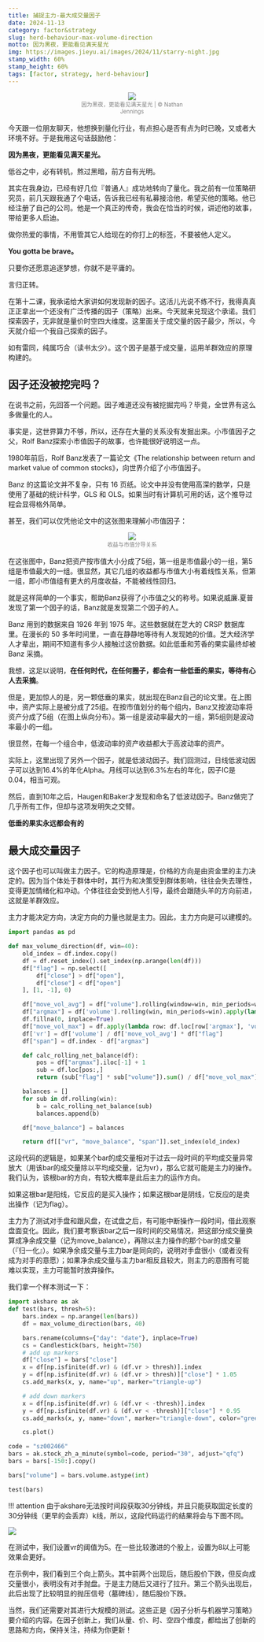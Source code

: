 ```yaml
---
title: 捕捉主力-最大成交量因子
date: 2024-11-13
category: factor&strategy
slug: herd-behaviour-max-volume-direction
motto: 因为黑夜，更能看见满天星光
img: https://images.jieyu.ai/images/2024/11/starry-night.jpg
stamp_width: 60%
stamp_height: 60%
tags: [factor, strategy, herd-behaviour]
---
```


<div style='width:50%;text-align:center;margin: 0 auto 1rem'>
<img src='https://images.jieyu.ai/images/2024/11/starry-night.jpg'>
<span style='font-size:0.8em;display:inline-block;width:100%;text-align:center;color:grey'>因为黑夜，更能看见满天星光 | ©️ Nathan Jennings</span>
</div>



今天跟一位朋友聊天，他想换到量化行业，有点担心是否有点为时已晚，又或者大环境不好。于是我用这句话鼓励他：

**因为黑夜，更能看见满天星光。**

低谷之中，必有转机，熬过黑暗，前方自有光明。

其实在我身边，已经有好几位『普通人』成功地转向了量化。我之前有一位策略研究员，前几天跟我通了个电话，告诉我已经有私募接洽他，希望买他的策略。他已经注册了自己的公司。他是一个真正的传奇，我会在恰当的时候，讲述他的故事，带给更多人启迪。

做你热爱的事情，不用管其它人给现在的你打上的标签，不要被他人定义。

**You gotta be brave。**

只要你还愿意追逐梦想，你就不是平庸的。

言归正转。

在第十二课，我承诺给大家讲如何发现新的因子。这活儿光说不练不行，我得真真正正拿出一个还没有广泛传播的因子（策略）出来。今天就来兑现这个承诺。我们探索因子，无非就是量价时空四大维度。这里面关于成交量的因子最少，所以，今天就介绍一个我自己探索的因子。

如有雷同，纯属巧合（读书太少）。这个因子是基于成交量，运用羊群效应的原理构建的。

## 因子还没被挖完吗？

在说书之前，先回答一个问题。因子难道还没有被挖掘完吗？毕竟，全世界有这么多做量化的人。

事实是，这世界算力不够，所以，还存在大量的关系没有发掘出来。小市值因子之父，Rolf Banz探索小市值因子的故事，也许能很好说明这一点。



1980年前后，Rolf Banz发表了一篇论文《The relationship between return and market value of common stocks》，向世界介绍了小市值因子。

Banz 的这篇论文并不复杂，只有 16 页纸。论文中并没有使用高深的数学，只是使用了基础的统计科学，GLS 和 OLS。如果当时有计算机可用的话，这个推导过程会显得格外简单。

甚至，我们可以仅凭他论文中的这张图来理解小市值因子：

<div style='width:50%;text-align:center;margin: 0 auto 1rem'>
<img src='https://images.jieyu.ai/images/2024/09/low-beta-factor.png'>
<span style='font-size:0.8em;display:inline-block;width:100%;text-align:center;color:grey'>收益与市值分导关系</span>
</div>



在这张图中，Banz把资产按市值大小分成了5组，第一组是市值最小的一组，第5组是市值最大的一组。很显然，其它几组的收益都与市值大小有着线性关系，但第一组，即小市值组有更大的月度收益，不能被线性回归。

就是这样简单的一个事实，帮助Banz获得了小市值之父的称号。如果说威廉.夏普发现了第一个因子的话，Banz就是发现第二个因子的人。

Banz 用到的数据来自 1926 年到 1975 年。这些数据就在芝大的 CRSP 数据库里。在漫长的 50 多年时间里，一直在静静地等待有人发现她的价值。芝大经济学人才辈出，期间不知道有多少人接触过这份数据。如此低垂和芳香的果实最终却被 Banz 采摘。

我想，这足以说明，**在任何时代，在任何圈子，都会有一些低垂的果实，等待有心人去采摘**。

但是，更加惊人的是，另一颗低垂的果实，就出现在Banz自己的论文里。在上图中，资产实际上是被分成了25组。在按市值划分的每个组内，Banz又按波动率将资产分成了5组（在图上纵向分布）。第一组是波动率最大的一组，第5组则是波动率最小的一组。

很显然，在每一个组合中，低波动率的资产收益都大于高波动率的资产。

实际上，这里出现了另外一个因子，就是低波动因子。我们回测过，日线低波动因子可以达到16.4%的年化Alpha。月线可以达到6.3%左右的年化，因子IC是0.04，相当可观。

然后，直到10年之后，Haugen和Baker才发现和命名了低波动因子。Banz做完了几乎所有工作，但却与这项发明失之交臂。


**低垂的果实永远都会有的**

## 最大成交量因子

这个因子也可以叫做主力因子。它的构造原理是，价格的方向是由资金里的主力决定的。因为当个体处于群体中时，其行为和决策受到群体影响，往往会失去理性，变得更加情绪化和冲动。个体往往会受到他人引导，最终会跟随头羊的方向前进，这就是羊群效应。

主力才能决定方向，决定方向的力量也就是主力。因此，主力方向是可以建模的。

<!--PAID CONTENT START-->

```python
import pandas as pd

def max_volume_direction(df, win=40):
    old_index = df.index.copy()
    df = df.reset_index().set_index(np.arange(len(df)))
    df["flag"] = np.select([
        df["close"] > df["open"],
        df["close"] < df["open"]
    ], [1, -1], 0)

    df["move_vol_avg"] = df["volume"].rolling(window=win, min_periods=win).mean().shift(1)
    df["argmax"] = df['volume'].rolling(win, min_periods=win).apply(lambda x: x.idxmax())
    df.fillna(0, inplace=True)
    df["move_vol_max"] = df.apply(lambda row: df.loc[row['argmax'], 'volume'], axis=1)
    df['vr'] = df['volume'] / df['move_vol_avg'] * df["flag"]
    df["span"] = df.index - df["argmax"]

    def calc_rolling_net_balance(df):
        pos = df["argmax"].iloc[-1] + 1
        sub = df.loc[pos:,]
        return (sub["flag"] * sub["volume"]).sum() / df["move_vol_max"].iloc[-1]

    balances = []
    for sub in df.rolling(win):
        b = calc_rolling_net_balance(sub)
        balances.append(b)

    df["move_balance"] = balances

    return df[["vr", "move_balance", "span"]].set_index(old_index)
```
<!--PAID CONTENT END-->

这段代码的逻辑是，如果某个bar的成交量相对于过去一段时间的平均成交量异常放大（用该bar的成交量除以平均成交量，记为vr），那么它就可能是主力的操作。我们认为，该根bar的方向，有较大概率是此后主力的运作方向。

如果这根bar是阳线，它反应的是买入操作；如果这根bar是阴线，它反应的是卖出操作（记为flag）。

主力为了测试对手盘和跟风盘，在试盘之后，有可能中断操作一段时间，借此观察盘面变化。因此，我们要考察该bar之后一段时间的交易情况，把这部分成交量换算成净余成交量（记为move_balance），再除以主力操作的那个bar的成交量（『归一化』）。如果净余成交量与主力bar是同向的，说明对手盘很小（或者没有成为对手的意愿）；如果净余成交量与主力bar相反且较大，则主力的意图有可能难以实现，主力可能暂时放弃操作。

我们拿一个样本测试一下：

```python
import akshare as ak
def test(bars, thresh=5):
    bars.index = np.arange(len(bars))
    df = max_volume_direction(bars, 40)

    bars.rename(columns={"day": "date"}, inplace=True)
    cs = Candlestick(bars, height=750)
    # add up markers
    df["close"] = bars["close"]
    x = df[np.isfinite(df.vr) & (df.vr > thresh)].index
    y = df[np.isfinite(df.vr) & (df.vr > thresh)]["close"] * 1.05
    cs.add_marks(x, y, name="up", marker="triangle-up")

    # add down markers
    x = df[np.isfinite(df.vr) & (df.vr < -thresh)].index
    y = df[np.isfinite(df.vr) & (df.vr < -thresh)]["close"] * 0.95
    cs.add_marks(x, y, name="down", marker="triangle-down", color="green")

    cs.plot()

code = "sz002466"
bars = ak.stock_zh_a_minute(symbol=code, period="30", adjust="qfq")
bars = bars[-150:].copy()

bars["volume"] = bars.volume.astype(int)

test(bars)
```

!!! attention
    由于akshare无法按时间段获取30分钟线，并且只能获取固定长度的30分钟线（更早的会丢弃）k线，所以，这段代码运行的结果将会与下图不同。

![](https://images.jieyu.ai/images/2024/11/zlyz-tqly.jpg)

在测试中，我们设置vr的阈值为5。在一些比较激进的个股上，设置为8以上可能效果会更好。

在示例中，我们看到三个向上箭头。其中前两个出现后，随后股价下跌，但反向成交量很小，表明没有对手抛盘。于是主力随后又进行了拉升。第三个箭头出现后，此后出现了比较明显的抛压信号（墓碑线），随后股价下跌。

当然，我们还需要对其进行大规模的测试。这些正是《因子分析与机器学习策略》要介绍的内容。在因子创新上，我们从量、价、时、空四个维度，都给出了创新的思路和方向，保持关注，持续为你更新！

